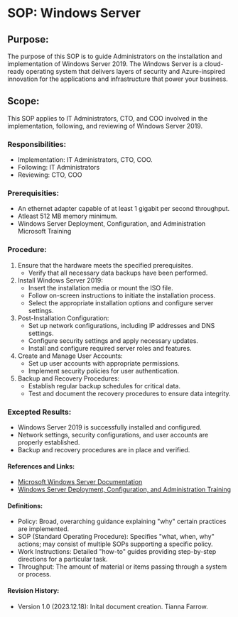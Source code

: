 # SOP: Windows Server 

## Purpose: 
The purpose of this SOP is to guide Administrators on the installation and implementation of Windows Server 2019. The Windows Server is a cloud-ready operating system that delivers layers of security and Azure-inspired innovation for the applications and infrastructure that power your business. 

## Scope: 
This SOP applies to IT Administrators, CTO, and COO involved in the implementation, following, and reviewing of Windows Server 2019.


### Responsibilities: 
- Implementation: IT Administrators, CTO, COO.
- Following: IT Administrators
- Reviewing: CTO, COO


### Prerequisities:
- An ethernet adapter capable of at least 1 gigabit per second throughput. 
- Atleast 512 MB memory minimum. 
- Windows Server Deployment, Configuration, and Administration Microsoft Training


### Procedure: 
1. Ensure that the hardware meets the specified prerequisites.
    - Verify that all necessary data backups have been performed.
2. Install Windows Server 2019:
    - Insert the installation media or mount the ISO file.
    - Follow on-screen instructions to initiate the installation process.
    - Select the appropriate installation options and configure server settings.
3. Post-Installation Configuration:
    - Set up network configurations, including IP addresses and DNS settings.
    - Configure security settings and apply necessary updates.
    - Install and configure required server roles and features.
4. Create and Manage User Accounts:
    - Set up user accounts with appropriate permissions.
    - Implement security policies for user authentication.
5. Backup and Recovery Procedures:
    - Establish regular backup schedules for critical data.
    - Test and document the recovery procedures to ensure data integrity.

### Excepted Results: 
- Windows Server 2019 is successfully installed and configured.
- Network settings, security configurations, and user accounts are properly established.
- Backup and recovery procedures are in place and verified.

#### References and Links: 
- [Microsoft Windows Server Documentation](https://docs.microsoft.com/en-us/windows-server/)
- [Windows Server Deployment, Configuration, and Administration Training](https://chat.openai.com/c/link_to_training)

#### Definitions:
- Policy: Broad, overarching guidance explaining "why" certain practices are implemented. 
- SOP (Standard Operating Procedure): Specifies "what, when, why" actions; may consist of multiple SOPs supporting a specific policy. 
- Work Instructions: Detailed "how-to" guides providing step-by-step directions for a particular task. 
- Throughput: The amount of material or items passing through a system or process. 

#### Revision History:
- Version 1.0 (2023.12.18): Inital document creation. Tianna Farrow.
